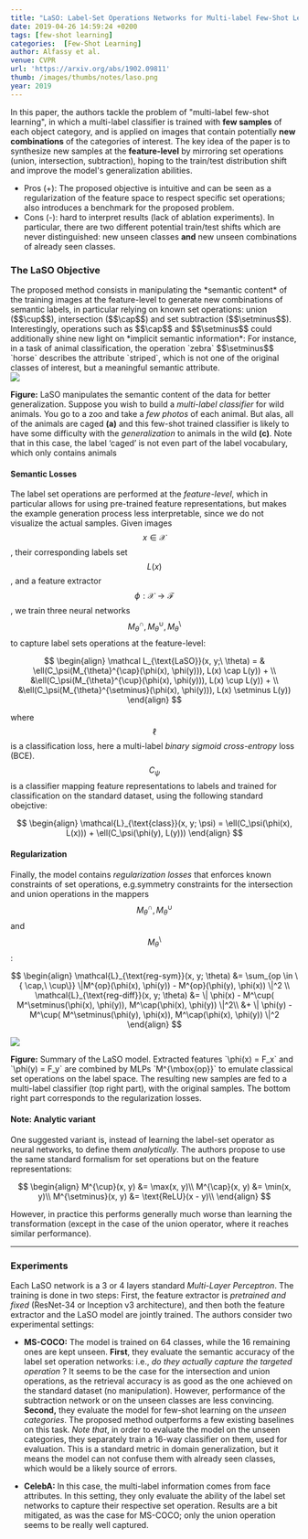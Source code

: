 ```yaml
---
title: "LaSO: Label-Set Operations Networks for Multi-label Few-Shot Learning"
date: 2019-04-26 14:59:24 +0200
tags: [few-shot learning]
categories:  [Few-Shot Learning]
author: Alfassy et al.
venue: CVPR
url: 'https://arxiv.org/abs/1902.09811'
thumb: /images/thumbs/notes/laso.png
year: 2019
---
```


<div class="summary">
  In this paper, the authors tackle the problem of "multi-label few-shot learning", in which a multi-label classifier is trained with <b>few samples</b> of each object category, and is applied on images that contain potentially <b>new combinations</b> of the categories of interest. The key idea of the paper is to synthesize new samples at the <b>feature-level</b> by mirroring set operations (union, intersection, subtraction), hoping to the train/test distribution shift and improve the model's generalization abilities.

  <ul>
    <li><span class="procons">Pros (+):</span> The proposed objective is intuitive and can be seen as a regularization of the feature space to respect specific set operations; also introduces a benchmark for the proposed problem.</li>
    <li><span class="procons">Cons (-):</span> hard to interpret results (lack of ablation experiments). In particular, there are two different potential train/test shifts which are never distinguished: new unseen classes <b>and</b> new unseen combinations of already seen classes.</li>
  </ul>
</div>


<h3 class="section proposed"> The LaSO Objective</h3>
The proposed method consists in manipulating the *semantic content* of the training images at the feature-level to generate new combinations of semantic labels, in particular relying on known set operations: union ($$\cup$$), intersection ($$\cap$$) and set subtraction ($$\setminus$$). Interestingly, operations such as $$\cap$$ and $$\setminus$$ could additionally shine new light on *implicit semantic information*: For instance, in a task of animal classification, the operation `zebra` $$\setminus$$ `horse` describes the attribute `striped`, which is not one of the original classes of interest, but a meaningful semantic attribute.


<div class="figure">
<img src="{{ site.baseurl }}/images/posts/laso.png">
<p><b>Figure:</b>  LaSO manipulates the semantic content of the data for better generalization. Suppose you wish to build a <i>multi-label classifier</i> for wild animals. You go to a zoo and take a <i>few photos</i> of each animal. But alas, all of the animals are caged <b>(a)</b> and this few-shot trained classifier is likely to have some difficulty with the <i>generalization</i> to animals in the wild <b>(c)</b>. Note that in this case, the label ‘caged’ is not even part of the label vocabulary, which only contains animals</p>
</div>


#### Semantic Losses
The label set operations are performed at the *feature-level*, which in particular allows for using pre-trained feature representations, but makes the example generation process less interpretable, since we do not visualize the actual samples. Given images $$x \in \mathcal X$$, their corresponding labels set $$L(x)$$, and a feature extractor $$\phi: \mathcal X \rightarrow \mathcal F$$, we train three neural networks $$M_{\theta}^{\cap}, M_{\theta}^{\cup}, M_{\theta}^{\setminus}$$ to capture label sets operations at the feature-level:

$$
\begin{align}
\mathcal L_{\text{LaSO}}(x, y;\ \theta) = & \ell(C_\psi(M_{\theta}^{\cap}(\phi(x), \phi(y))), L(x) \cap L(y))  + \\
&\ell(C_\psi(M_{\theta}^{\cup}(\phi(x), \phi(y))), L(x) \cup L(y))  + \\
&\ell(C_\psi(M_{\theta}^{\setminus}(\phi(x), \phi(y))), L(x) \setminus L(y))
\end{align}
$$

where $$\ell$$ is a classification loss, here a multi-label *binary sigmoid cross-entropy* loss (BCE). $$C_\psi$$ is  a classifier mapping feature representations to labels and trained for classification on the standard dataset, using the following standard obejctive:

$$
\begin{align}
\mathcal{L}_{\text{class}}(x, y; \psi) = \ell(C_\psi(\phi(x), L(x))) + \ell(C_\psi(\phi(y), L(y)))
\end{align}
$$


#### Regularization
Finally, the model contains *regularization losses* that enforces known constraints of set operations, e.g.symmetry constraints for the intersection and union operations in the mappers $$M_\theta^\cap, M_\theta^\cup$$ and $$M_\theta^\setminus$$:

$$
\begin{align}
\mathcal{L}_{\text{reg-sym}}(x, y; \theta) &= \sum_{op \in \{ \cap,\ \cup\}} \|M^{op}(\phi(x), \phi(y)) - M^{op}(\phi(y), \phi(x)) \|^2 \\
\mathcal{L}_{\text{reg-diff}}(x, y; \theta) &= \| \phi(x) - M^\cup( M^\setminus(\phi(x), \phi(y)), M^\cap(\phi(x), \phi(y)) \|^2\\
 &+ \| \phi(y) - M^\cup( M^\setminus(\phi(y), \phi(x)), M^\cap(\phi(x), \phi(y)) \|^2
\end{align}
$$


<div class="figure">
<img src="{{ site.baseurl }}/images/posts/laso_model.png">
<p><b>Figure:</b>  Summary of the LaSO model. Extracted features `\phi(x) = F_x` and `\phi(y) = F_y` are combined by MLPs `M^{\mbox{op}}` to emulate classical set operations on the label space. The resulting new samples are fed to a multi-label classifier (top right part), with the original samples. The bottom right part corresponds to the regularization losses. </p>
</div>


#### Note: Analytic variant
One suggested variant is, instead of learning the label-set operator as neural networks, to define them *analytically*. The authors propose to use the same standard formalism for set operations but on the feature representations:

$$
\begin{align}
M^{\cup}(x, y) &= \max(x, y)\\
M^{\cap}(x, y) &= \min(x, y)\\
M^{\setminus}(x, y) &= \text{ReLU}(x - y)\\
\end{align}
$$

However, in practice this performs generally much worse than learning the transformation (except in the case of the union operator, where it reaches similar performance).

---

<h3 class="section experiments"> Experiments </h3>

Each LaSO network is a 3 or 4 layers standard *Multi-Layer Perceptron*. The training is done in two steps: First, the feature extractor is  *pretrained and fixed* (ResNet-34 or Inception v3 architecture), and then both the feature extractor and the LaSO model are jointly trained. The authors consider two experimental settings:

  * **MS-COCO:** The model is trained on 64 classes, while the 16 remaining ones are kept unseen. **First**, they evaluate the semantic accuracy of the label set operation networks: i.e., *do they actually capture the targeted operation* ? It seems to be the case for the intersection and union operations, as the retrieval accuracy is as good as the one achieved on the standard dataset (no manipulation). However, performance of the subtraction network or on the unseen classes are less convincing. **Second,** they evaluate the model for few-shot learning on the *unseen categories*. The proposed method outperforms a few existing baselines on this task. *Note that*, in order to evaluate the model on the unseen categories, they separately train a 16-way classifier on them, used for evaluation. This is a standard metric in domain generalization, but it means the model can not confuse them with already seen classes, which would be a likely source of errors.


  * **CelebA:** In this case, the multi-label information comes from face attributes. In this setting, they only evaluate the ability of the label set networks to capture their respective set operation. Results are a bit mitigated, as was the case for MS-COCO; only the union operation seems to be really well captured.
